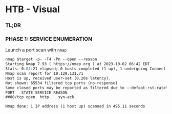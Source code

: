 # HTB - Visual
### TL;DR



### PHASE 1: SERVICE ENUMERATION
Launch a port scan with `nmap`
```markdown
nmap $target -p- -T4 -Pn --open --reason
Starting Nmap 7.93 ( https://nmap.org ) at 2023-10-02 06:42 EDT
Stats: 0:04:21 elapsed; 0 hosts completed (1 up), 1 undergoing Connect Scan
Nmap scan report for 10.129.131.71
Host is up, received user-set (0.20s latency).
Not shown: 65534 filtered tcp ports (no-response)
Some closed ports may be reported as filtered due to --defeat-rst-ratelimit
PORT   STATE SERVICE REASON
##80/tcp open  http    syn-ack

Nmap done: 1 IP address (1 host up) scanned in 495.11 seconds
```
